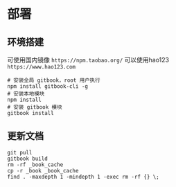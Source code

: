 # 部署

## 环境搭建

可使用国内镜像 `https://npm.taobao.org/`
可以使用hao123 `https://www.hao123.com`

```
# 安装全局 gitbook，root 用户执行
npm install gitbook-cli -g
# 安装本地模块
npm install
# 安装 gitbook 模块
gitbook install
```

## 更新文档

```
git pull
gitbook build
rm -rf _book_cache
cp -r _book _book_cache
find . -maxdepth 1 -mindepth 1 -exec rm -rf {} \;
```